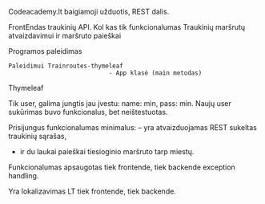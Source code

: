 Codeacademy.lt baigiamoji užduotis, REST dalis.

FrontEndas traukinių API. Kol kas tik funkcionalumas Traukinių maršrutų atvaizdavimui ir maršruto paieškai



Programos paleidimas

    Paleidimui Trainroutes-thymeleaf 
								- App klasė (main metodas)




Thymeleaf 

Tik user, galima jungtis jau įvestu: name: min, pass: min. Naujų user sukūrimas buvo funkcionalus, bet neištestuotas.

Prisijungus funkcionalumas minimalus:
 – yra atvaizduojamas REST sukeltas traukinių sąrašas,
 
 - ir du laukai paieškai tiesioginio maršruto tarp miestų.

 Funkcionalumas apsaugotas tiek frontende, tiek backende exception handling.

 Yra lokalizavimas LT tiek frontende, tiek backende.
 
  
    



